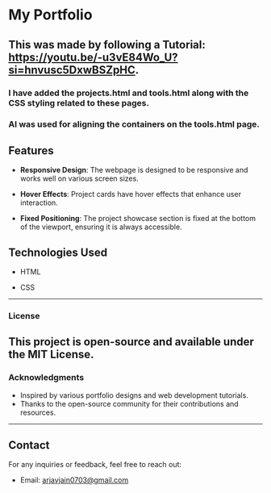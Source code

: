 # My Portfolio
## This was made by following a Tutorial: https://youtu.be/-u3vE84Wo_U?si=hnvusc5DxwBSZpHC. 
### I have added the projects.html and tools.html along with the CSS styling related to these pages. 
### AI was used for aligning the containers on the tools.html page.

## Features


- **Responsive Design**: The webpage is designed to be responsive and works well on various screen sizes.

- **Hover Effects**: Project cards have hover effects that enhance user interaction.

- **Fixed Positioning**: The project showcase section is fixed at the bottom of the viewport, ensuring it is always accessible.


## Technologies Used


- HTML

- CSS
---
### License

This project is open-source and available under the MIT License.
---
### Acknowledgments

- Inspired by various portfolio designs and web development tutorials.
- Thanks to the open-source community for their contributions and resources.
---

## Contact

For any inquiries or feedback, feel free to reach out:

- Email: arjavjain0703@gmail.com



